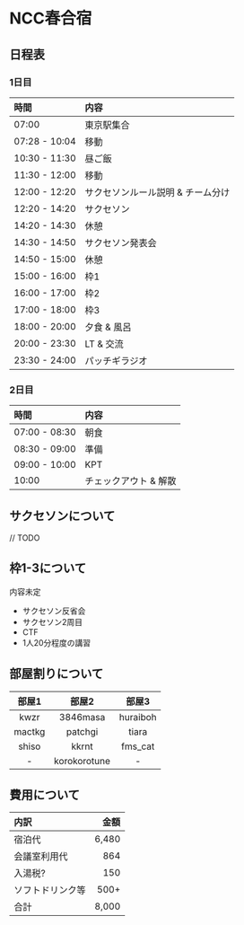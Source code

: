 # NCC春合宿

## 日程表

### 1日目

| 時間 | 内容 |
|:---|:---|
| 07:00 | 東京駅集合 |
| 07:28 - 10:04 | 移動 |
| 10:30 - 11:30 | 昼ご飯 |
| 11:30 - 12:00 | 移動 |
| 12:00 - 12:20 | サクセソンルール説明 & チーム分け |
| 12:20 - 14:20 | サクセソン |
| 14:20 - 14:30 | 休憩 |
| 14:30 - 14:50 | サクセソン発表会 |
| 14:50 - 15:00 | 休憩 |
| 15:00 - 16:00 | 枠1 |
| 16:00 - 17:00 | 枠2 |
| 17:00 - 18:00 | 枠3 |
| 18:00 - 20:00 | 夕食 & 風呂 |
| 20:00 - 23:30 | LT & 交流 |
| 23:30 - 24:00 | パッチギラジオ |

### 2日目

| 時間 | 内容 |
|:---|:---|
| 07:00 - 08:30 | 朝食 |
| 08:30 - 09:00 | 準備 |
| 09:00 - 10:00 | KPT |
| 10:00 | チェックアウト & 解散 |

## サクセソンについて
// TODO

## 枠1-3について
内容未定

- サクセソン反省会
- サクセソン2周目
- CTF
- 1人20分程度の講習

## 部屋割りについて

| 部屋1 | 部屋2 | 部屋3 |
|:---:|:---:|:---:|
| kwzr | 3846masa | huraiboh |
| mactkg | patchgi | tiara |
| shiso | kkrnt | fms_cat |
| - | korokorotune | - |

## 費用について
| 内訳 | 金額 |
| :--- | ---: |
| 宿泊代 | 6,480 |
| 会議室利用代 | 864 |
| 入湯税? | 150 |
| ソフトドリンク等 | 500+ |
| 合計 | 8,000 |
